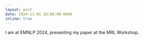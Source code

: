 ```yaml
---
layout: post
date: 2024-11-01 10:00:00-0400
inline: true
---
```


I am at EMNLP 2024, presenting my paper at the MRL Workshop.